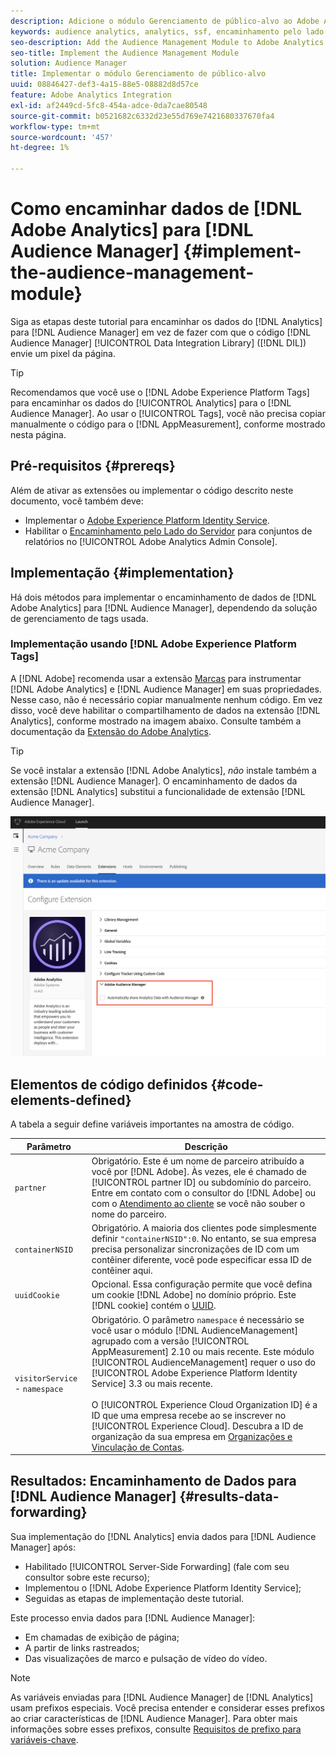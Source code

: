 ```yaml
---
description: Adicione o módulo Gerenciamento de público-alvo ao Adobe Analytics AppMeasurement para encaminhar os dados do Analytics para o Audience Manager em vez de fazer com que o código do Audience Manager Data Integration Library (DIL) envie um pixel da página.
keywords: audience analytics, analytics, ssf, encaminhamento pelo lado do servidor
seo-description: Add the Audience Management Module to Adobe Analytics AppMeasurement to forward Analytics data to Audience Manager instead of having the Audience Manager Data Integration Library (DIL) code send a pixel from the page.
seo-title: Implement the Audience Management Module
solution: Audience Manager
title: Implementar o módulo Gerenciamento de público-alvo
uuid: 08846427-def3-4a15-88e5-08882d8d57ce
feature: Adobe Analytics Integration
exl-id: af2449cd-5fc8-454a-adce-0da7cae80548
source-git-commit: b0521682c6332d23e55d769e7421680337670fa4
workflow-type: tm+mt
source-wordcount: '457'
ht-degree: 1%

---
```


# Como encaminhar dados de [!DNL Adobe Analytics] para [!DNL Audience Manager] {#implement-the-audience-management-module}

Siga as etapas deste tutorial para encaminhar os dados do [!DNL Analytics] para [!DNL Audience Manager] em vez de fazer com que o código [!DNL Audience Manager] [!UICONTROL Data Integration Library] ([!DNL DIL]) envie um pixel da página.

>[!TIP]
>
>Recomendamos que você use o [!DNL Adobe Experience Platform Tags] para encaminhar os dados do [!UICONTROL Analytics] para o [!DNL Audience Manager]. Ao usar o [!UICONTROL Tags], você não precisa copiar manualmente o código para o [!DNL AppMeasurement], conforme mostrado nesta página.

## Pré-requisitos {#prereqs}

Além de ativar as extensões ou implementar o código descrito neste documento, você também deve:

* Implementar o [Adobe Experience Platform Identity Service](https://experienceleague.adobe.com/docs/id-service/using/home.html?lang=pt-BR).
* Habilitar o [Encaminhamento pelo Lado do Servidor](https://experienceleague.adobe.com/docs/analytics/admin/admin-tools/server-side-forwarding/ssf.html?lang=pt-BR) para conjuntos de relatórios no [!UICONTROL Adobe Analytics Admin Console].

## Implementação {#implementation}

Há dois métodos para implementar o encaminhamento de dados de [!DNL Adobe Analytics] para [!DNL Audience Manager], dependendo da solução de gerenciamento de tags usada.

### Implementação usando [!DNL Adobe Experience Platform Tags]

A [!DNL Adobe] recomenda usar a extensão [Marcas](https://experienceleague.adobe.com/docs/experience-platform/tags/home.html?lang=pt-BR) para instrumentar [!DNL Adobe Analytics] e [!DNL Audience Manager] em suas propriedades. Nesse caso, não é necessário copiar manualmente nenhum código. Em vez disso, você deve habilitar o compartilhamento de dados na extensão [!DNL Analytics], conforme mostrado na imagem abaixo. Consulte também a documentação da [Extensão do Adobe Analytics](https://experienceleague.adobe.com/docs/experience-platform/tags/extensions/adobe/analytics/overview.html?lang=pt-BR#adobe-audience-manager).

>[!TIP]
>
>Se você instalar a extensão [!DNL Adobe Analytics], *não* instale também a extensão [!DNL Audience Manager]. O encaminhamento de dados da extensão [!DNL Analytics] substitui a funcionalidade de extensão [!DNL Audience Manager].

![Como habilitar o compartilhamento de dados da extensão do Adobe Analytics para o Audience Manager](/help/using/integration/assets/analytics-to-aam.png)

## Elementos de código definidos {#code-elements-defined}

A tabela a seguir define variáveis importantes na amostra de código.

| Parâmetro | Descrição |
|--- |--- |
| `partner` | Obrigatório. Este é um nome de parceiro atribuído a você por [!DNL Adobe]. Às vezes, ele é chamado de [!UICONTROL partner ID] ou subdomínio do parceiro.  Entre em contato com o consultor do [!DNL Adobe] ou com o [Atendimento ao cliente](https://helpx.adobe.com/br/marketing-cloud/contact-support.html) se você não souber o nome do parceiro. |
| `containerNSID` | Obrigatório. A maioria dos clientes pode simplesmente definir `"containerNSID":0`. No entanto, se sua empresa precisa personalizar sincronizações de ID com um contêiner diferente, você pode especificar essa ID de contêiner aqui. |
| `uuidCookie` | Opcional. Essa configuração permite que você defina um cookie [!DNL Adobe] no domínio próprio. Este [!DNL cookie] contém o [UUID](../../reference/ids-in-aam.md). |
| `visitorService` - `namespace` | Obrigatório. O parâmetro `namespace` é necessário se você usar o módulo [!DNL AudienceManagement] agrupado com a versão [!UICONTROL AppMeasurement] 2.10 ou mais recente. Este módulo [!UICONTROL AudienceManagement] requer o uso do [!UICONTROL Adobe Experience Platform Identity Service] 3.3 ou mais recente. <br><br>O [!UICONTROL Experience Cloud Organization ID] é a ID que uma empresa recebe ao se inscrever no [!UICONTROL Experience Cloud]. Descubra a ID de organização da sua empresa em [Organizações e Vinculação de Contas](https://experienceleague.adobe.com/docs/core-services/interface/manage-users-and-products/organizations.html?lang=pt-BR). |

## Resultados: Encaminhamento de Dados para [!DNL Audience Manager] {#results-data-forwarding}

Sua implementação do [!DNL Analytics] envia dados para [!DNL Audience Manager] após:

* Habilitado [!UICONTROL Server-Side Forwarding] (fale com seu consultor sobre este recurso);
* Implementou o [!DNL Adobe Experience Platform Identity Service];
* Seguidas as etapas de implementação deste tutorial.

Este processo envia dados para [!DNL Audience Manager]:

* Em chamadas de exibição de página;
* A partir de links rastreados;
* Das visualizações de marco e pulsação de vídeo do vídeo.

>[!NOTE]
>
>As variáveis enviadas para [!DNL Audience Manager] de [!DNL Analytics] usam prefixos especiais. Você precisa entender e considerar esses prefixos ao criar características de [!DNL Audience Manager]. Para obter mais informações sobre esses prefixos, consulte [Requisitos de prefixo para variáveis-chave](../../features/traits/trait-variable-prefixes.md).
